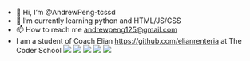 - 👋 Hi, I’m @AndrewPeng-tcssd
- 🌱 I’m currently learning python and HTML/JS/CSS
- 📫 How to reach me andrewpeng125@gmail.com
- I am a student of Coach Elian https://github.com/elianrenteria at The Coder School
![](http://github-profile-summary-cards.vercel.app/api/cards/profile-details?username=AndrewPeng-tcssd&theme=algolia)
![](http://github-profile-summary-cards.vercel.app/api/cards/repos-per-language?username=AndrewPeng-tcssd&theme=algolia)
![](http://github-profile-summary-cards.vercel.app/api/cards/most-commit-language?username=AndrewPeng-tcssd&theme=algolia)
![](http://github-profile-summary-cards.vercel.app/api/cards/stats?username=AndrewPeng-tcssd&theme=algolia)
![](http://github-profile-summary-cards.vercel.app/api/cards/productive-time?username=AndrewPeng-tcssd&theme=algolia&utcOffset=8)
            
<!---
AndrewPeng-tcssd/AndrewPeng-tcssd is a ✨ special ✨ repository because its `README.md` (this file) appears on your GitHub profile.
You can click the Preview link to take a look at your changes.
--->
